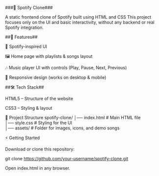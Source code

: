 ###🎵 Spotify Clone###

A static frontend clone of Spotify built using HTML and CSS
This project focuses only on the UI and basic interactivity, without any backend or real Spotify integration.

##🚀 Features##

🎨 Spotify-inspired UI

🖼️ Home page with playlists & songs layout

🎶 Music player UI with controls (Play, Pause, Next, Previous)

📱 Responsive design (works on desktop & mobile)

##🛠️ Tech Stack##

HTML5 – Structure of the website

CSS3 – Styling & layout



📂 Project Structure
spotify-clone/
│── index.html        # Main HTML file  
│── style.css         # Styling for the UI  
│── assets/        # Folder for images, icons, and demo songs 


⚡ Getting Started

Download or clone this repository:

git clone https://github.com/your-username/spotify-clone.git


Open index.html in any browser.
